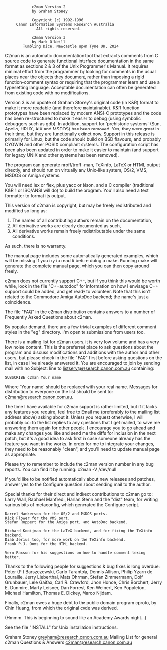
				c2man Version 2
				by Graham Stoney

			    Copyright (c) 1992-1996
		 Canon Information Systems Research Australia
			      All rights reserved.
	 
				c2man Version 3
   				by Mark O'Neill
      		Tumbling Dice, Newcastle upon Tyne UK, 2024
   	

C2man is an automatic documentation tool that extracts comments from C source
code to generate functional interface documentation in the same format as
sections 2 & 3 of the Unix Programmer's Manual. It requires minimal effort from
the programmer by looking for comments in the usual places near the objects
they document, rather than imposing a rigid function-comment syntax or
requiring that the programmer learn and use a typesetting language.  Acceptable
documentation can often be generated from existing code with no modifications.

Version 3 is an update of Graham Stoney's original code (in K&R) format to make it more
readable (and therefore maintainable). K&R function prototypes have been replaced
by modern ANSI-C prototypes and the code has been re-structured to make it easier
to debug (using symbolic debuggers such as gdb). In addition, support for 'prehistoric
systems' (Sun, Apollo, HPUX, AIX and MSDOS) has been removed. Yes, they were great in
their time, but they are functionally extinct now. Support in this release is primarily
for Linux, but the code should build on BSD flavours, and probably CYGWIN and other
POSIX compliant systems. The configuration script has been also been updated in order to
make it easier to maintain (and support for legacy UNIX and other systems has been removed). 

The program can generate nroff/troff -man, TeXinfo, LaTeX or HTML output
directly, and should run on virtually any Unix-like system, OS/2, VMS, MSDOS or
Amiga systems.

You will need lex or flex, plus yacc or bison, and a C compiler (traditional
K&R 1 or ISO/ANSI will do) to build the program. You'll also need a text
formatter to format its output.

This version of c2man is copyright, but may be freely redistributed and modified
so long as:

1. The names of all contributing authors remain on the documentation,
2. All derivative works are clearly documented as such,
3. All derivative works remain freely redistributable under the same conditions.

As such, there is no warranty.

The manual page includes some automatically generated examples, which will be
missing if you try to read it before doing a make.  Running make will generate
the complete manual page, which you can then copy around freely.

c2man does not currently support C++, but if you think this would be worth
while, look in the file "C++autodoc" for information on how I envisage C++
support could be added, and get ready to volunteer.  Note that this isn't
related to the Commodore Amiga AutoDoc backend; the name's just a coincidence.

The file "FAQ" in the c2man distribution contains answers to a number of
Frequently Asked Questions about c2man.

By popular demand, there are a few trivial examples of different comment
styles in the "eg" directory.  I'm open to submissions from users too.


There is a mailing list for c2man users; it is very low volume and has a very
low noise content.  This is the preferred place to ask questions about the
program and discuss modifications and additions with the author and other
users, but please check in the file "FAQ" first before asking questions on the
list, in case I've already answered it.  You are encouraged to join by sending
mail with no Subject: line to <listserv@research.canon.com.au> containing:

	SUBSCRIBE c2man Your name

Where `Your name' should be replaced with your real name.
Messages for distribution to everyone on the list should be sent to:
<c2man@research.canon.com.au>.


The time I have available for c2man support is rather limited, but if it lacks
any features you require, feel free to Email me (preferably to the mailing list
address above) asking about it.  Unless you request otherwise, I will probably
cc: to the list replies to any questions that I get mailed, to save me
answering them again for other people.  I encourage you to go ahead and make
any changes you like and send me the diffs for inclusion in the next patch, but
it's a good idea to ask first in case someone already has the feature you want
in the works.  In order for me to integrate your changes, they need to be
reasonably "clean", and you'll need to update manual page as appropriate.

Please try to remember to include the c2man version number in any bug reports.
You can find it by running: c2man -V /dev/null

If you'd like to be notified automatically about new releases and patches,
answer yes to the Configure question about sending mail to the author.


Special thanks for their direct and indirect contributions to c2man go to:
    Larry Wall, Raphael Manfredi, Harlan Stenn and the "dist" team, for writing
    various bits of metaconfig, which generated the Configure script.

    Darrel Hankerson for the OS/2 and MSDOS ports.
    Rick Flower for the VMS port.
    Stefan Ruppert for the Amiga port, and AutoDoc backend.

    Richard Kooijman for the LaTeX backend, and for fixing the TeXinfo backend.
    Diab Jerius too, for more work on the TeXinfo backend.
    Frank P.J. Ooms for the HTML backend.

    Vern Paxson for his suggestions on how to handle comment lexing better.

Thanks to the following people for suggestions & bug fixes is long overdue:
    Peter (P.) Barszczewski, Carlo Tarantola, Dennis Allison,
    Philip Yzarn de Louraille, Jerry Lieberthal, Mats Ohrman, Stefan Zimmermann,
    Dolf Grunbauer, Lele Gaifax, Carl R. Crawford, Jhon Honce, Chris Borchert,
    Jerry E. Dunmire, Marty Leisner, Dan Forrest, Ken Weinert, Ken Poppleton,
    Michael Hamilton, Thomas E. Dickey, Marco Nijdam.

Finally, c2man owes a huge debt to the public domain program cproto, by
Chin Huang, from which the original code was derived.

(Hmmm.  This is beginning to sound like an Academy Awards night...)


See the file "INSTALL" for Unix installation instructions.


Graham Stoney					  greyham@research.canon.com.au
Mailing List for general c2man Questions & Answers  c2man@research.canon.com.au
